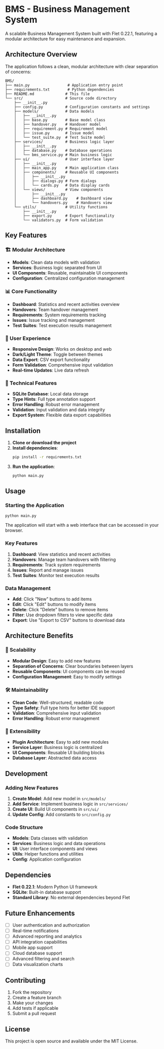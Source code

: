 # BMS - Business Management System

A scalable Business Management System built with Flet 0.22.1, featuring a modular architecture for easy maintenance and expansion.

## Architecture Overview

The application follows a clean, modular architecture with clear separation of concerns:

```
BMS/
├── main.py                 # Application entry point
├── requirements.txt        # Python dependencies
├── README.md              # This file
└── src/                   # Source code directory
    ├── __init__.py
    ├── config.py          # Configuration constants and settings
    ├── models/            # Data models
    │   ├── __init__.py
    │   ├── base.py        # Base model class
    │   ├── handover.py    # Handover model
    │   ├── requirement.py # Requirement model
    │   ├── issue.py       # Issue model
    │   └── test_suite.py  # Test Suite model
    ├── services/          # Business logic layer
    │   ├── __init__.py
    │   ├── database.py    # Database operations
    │   └── bms_service.py # Main business logic
    ├── ui/                # User interface layer
    │   ├── __init__.py
    │   ├── main_app.py    # Main application class
    │   ├── components/    # Reusable UI components
    │   │   ├── __init__.py
    │   │   ├── dialogs.py # Form dialogs
    │   │   └── cards.py   # Data display cards
    │   └── views/         # View components
    │       ├── __init__.py
    │       ├── dashboard.py    # Dashboard view
    │       └── handovers.py    # Handovers view
    └── utils/             # Utility functions
        ├── __init__.py
        ├── export.py      # Export functionality
        └── validators.py  # Form validation
```

## Key Features

### 🏗️ Modular Architecture
- **Models**: Clean data models with validation
- **Services**: Business logic separated from UI
- **UI Components**: Reusable, maintainable UI components
- **Configuration**: Centralized configuration management

### 📊 Core Functionality
- **Dashboard**: Statistics and recent activities overview
- **Handovers**: Team handover management
- **Requirements**: System requirements tracking
- **Issues**: Issue tracking and management
- **Test Suites**: Test execution results management

### 🎨 User Experience
- **Responsive Design**: Works on desktop and web
- **Dark/Light Theme**: Toggle between themes
- **Data Export**: CSV export functionality
- **Form Validation**: Comprehensive input validation
- **Real-time Updates**: Live data refresh

### 🔧 Technical Features
- **SQLite Database**: Local data storage
- **Type Hints**: Full type annotation support
- **Error Handling**: Robust error management
- **Validation**: Input validation and data integrity
- **Export System**: Flexible data export capabilities

## Installation

1. **Clone or download the project**
2. **Install dependencies**:
   ```bash
   pip install -r requirements.txt
   ```
3. **Run the application**:
   ```bash
   python main.py
   ```

## Usage

### Starting the Application
```bash
python main.py
```

The application will start with a web interface that can be accessed in your browser.

### Key Features

1. **Dashboard**: View statistics and recent activities
2. **Handovers**: Manage team handovers with filtering
3. **Requirements**: Track system requirements
4. **Issues**: Report and manage issues
5. **Test Suites**: Monitor test execution results

### Data Management
- **Add**: Click "New" buttons to add items
- **Edit**: Click "Edit" buttons to modify items
- **Delete**: Click "Delete" buttons to remove items
- **Filter**: Use dropdown filters to view specific data
- **Export**: Use "Export to CSV" buttons to download data

## Architecture Benefits

### 🚀 Scalability
- **Modular Design**: Easy to add new features
- **Separation of Concerns**: Clear boundaries between layers
- **Reusable Components**: UI components can be reused
- **Configuration Management**: Easy to modify settings

### 🛠️ Maintainability
- **Clean Code**: Well-structured, readable code
- **Type Safety**: Full type hints for better IDE support
- **Validation**: Comprehensive input validation
- **Error Handling**: Robust error management

### 🔧 Extensibility
- **Plugin Architecture**: Easy to add new modules
- **Service Layer**: Business logic is centralized
- **UI Components**: Reusable UI building blocks
- **Database Layer**: Abstracted data access

## Development

### Adding New Features

1. **Create Model**: Add new model in `src/models/`
2. **Add Service**: Implement business logic in `src/services/`
3. **Create UI**: Build UI components in `src/ui/`
4. **Update Config**: Add constants to `src/config.py`

### Code Structure

- **Models**: Data classes with validation
- **Services**: Business logic and data operations
- **UI**: User interface components and views
- **Utils**: Helper functions and utilities
- **Config**: Application configuration

## Dependencies

- **Flet 0.22.1**: Modern Python UI framework
- **SQLite**: Built-in database support
- **Standard Library**: No external dependencies beyond Flet

## Future Enhancements

- [ ] User authentication and authorization
- [ ] Real-time notifications
- [ ] Advanced reporting and analytics
- [ ] API integration capabilities
- [ ] Mobile app support
- [ ] Cloud database support
- [ ] Advanced filtering and search
- [ ] Data visualization charts

## Contributing

1. Fork the repository
2. Create a feature branch
3. Make your changes
4. Add tests if applicable
5. Submit a pull request

## License

This project is open source and available under the MIT License.
